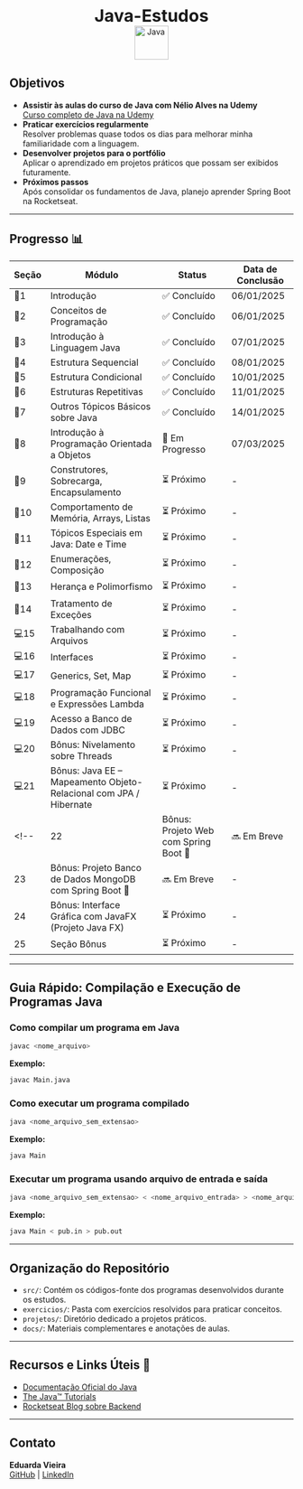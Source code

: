 <p align="center"> <strong style="font-size: 30px;">Java-Estudos</strong> <br> <a href="https://skillicons.dev"> <img src="https://skillicons.dev/icons?i=java" alt="Java" width="60" height="60"> </a> </p>

## Objetivos  
- **Assistir às aulas do curso de Java com Nélio Alves na Udemy**  
  [Curso completo de Java na Udemy](https://www.udemy.com/course/java-curso-completo/)  
- **Praticar exercícios regularmente**  
  Resolver problemas quase todos os dias para melhorar minha familiaridade com a linguagem.  
- **Desenvolver projetos para o portfólio**  
  Aplicar o aprendizado em projetos práticos que possam ser exibidos futuramente.  
- **Próximos passos**  
  Após consolidar os fundamentos de Java, planejo aprender Spring Boot na Rocketseat.


---

## Progresso 📊  

| Seção | Módulo                                                              | Status       | Data de Conclusão |  
|-------|---------------------------------------------------------------------|--------------|--------------------|  
| 🧱1     | Introdução                                                          | ✅ Concluído | 06/01/2025        |  
| 🧱2     | Conceitos de Programação                                            | ✅ Concluído | 06/01/2025        |  
| 🧱3     | Introdução à Linguagem Java                                         | ✅ Concluído | 07/01/2025              |  
| 🧱4     | Estrutura Sequencial                                                | ✅ Concluído   | 08/01/2025                |  
| 🧱5     | Estrutura Condicional                                               |  ✅ Concluído  | 10/01/2025                |  
| 🧱6     | Estruturas Repetitivas                                              | ✅ Concluído   | 11/01/2025               |  
| 🧱7     | Outros Tópicos Básicos sobre Java                                   | ✅ Concluído  | 14/01/2025                |  
| 💾8     | Introdução à Programação Orientada a Objetos                        | 🔄 Em Progresso   | 07/03/2025               |  
| 💾9     | Construtores, Sobrecarga, Encapsulamento                            | ⏳ Próximo   | -                |  
| 💾10    | Comportamento de Memória, Arrays, Listas                            | ⏳ Próximo   | -                |  
| 💾11    | Tópicos Especiais em Java: Date e Time                              | ⏳ Próximo   | -                |  
| 💾12    | Enumerações, Composição                                             | ⏳ Próximo   | -                |  
| 💾13    | Herança e Polimorfismo                                              | ⏳ Próximo   | -                |  
| 💾14    | Tratamento de Exceções                                              | ⏳ Próximo   | -                |  
| 💻15    | Trabalhando com Arquivos                                            | ⏳ Próximo   | -                |  
| 💻16    | Interfaces                                                          | ⏳ Próximo   | -                |  
| 💻17    | Generics, Set, Map                                                  | ⏳ Próximo   | -                |  
| 💻18    | Programação Funcional e Expressões Lambda                           | ⏳ Próximo   | -                |  
| 💻19    | Acesso a Banco de Dados com JDBC                                    | ⏳ Próximo   | -                |  
| 💻20    | Bônus: Nivelamento sobre Threads                                    | ⏳ Próximo   | -                |  
| 💻21    | Bônus: Java EE – Mapeamento Objeto-Relacional com JPA / Hibernate   | ⏳ Próximo   | -                |  
<!-- | 22    | Bônus: Projeto Web com Spring Boot 🚨                                | 🔜 Em Breve  | -                |  
| 23    | Bônus: Projeto Banco de Dados MongoDB com Spring Boot 🚨            | 🔜 Em Breve  | -                |  
| 24    | Bônus: Interface Gráfica com JavaFX (Projeto Java FX)               | ⏳ Próximo   | -                |  
| 25    | Seção Bônus                                                         | ⏳ Próximo   | -                |  -->

---

## Guia Rápido: Compilação e Execução de Programas Java  

### Como compilar um programa em Java  
```bash
javac <nome_arquivo>
```

**Exemplo:**  
```bash
javac Main.java
```

### Como executar um programa compilado  
```bash
java <nome_arquivo_sem_extensao>
```

**Exemplo:**  
```bash
java Main
```

### Executar um programa usando arquivo de entrada e saída  
```bash
java <nome_arquivo_sem_extensao> < <nome_arquivo_entrada> > <nome_arquivo_saida>
```

**Exemplo:**  
```bash
java Main < pub.in > pub.out
```

---

## Organização do Repositório  

- `src/`: Contém os códigos-fonte dos programas desenvolvidos durante os estudos.  
- `exercicios/`: Pasta com exercícios resolvidos para praticar conceitos.  
- `projetos/`: Diretório dedicado a projetos práticos.  
- `docs/`: Materiais complementares e anotações de aulas.  

---

## Recursos e Links Úteis 🔗  
- [Documentação Oficial do Java](https://docs.oracle.com/javase/8/docs/)  
- [The Java™ Tutorials](https://docs.oracle.com/javase/tutorial/)  
- [Rocketseat Blog sobre Backend](https://blog.rocketseat.com.br/)  

---

## Contato  
**Eduarda Vieira**  
[GitHub](https://github.com/eduardavieira-dev) | [LinkedIn](https://www.linkedin.com/in/eduarda-vieira-gon%C3%A7alves-01a584297/)  

